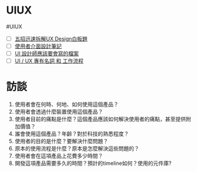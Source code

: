 # UIUX
#UIUX

- [ ] [五招迅速拆解UX Design白板題](https://medium.com/as-a-product-designer/%E4%BA%94%E6%8B%9B%E8%BF%85%E9%80%9F%E6%8B%86%E8%A7%A3%E7%99%BD%E6%9D%BF%E9%A1%8C-e89aa10f79a7)
- [ ] [使用者介面設計筆記](http://jinjin.mepopedia.com/~jinjin/ui/index.html)
- [ ] [UI 設計師應該要會寫的檔案](https://blog.akanelee.me/posts/256361-ui-designer-write-files/)
- [ ] [UI / UX 專有名詞 和 工作流程](https://vocus.cc/article/60126a68fd89780001549394)

# 訪談

1. 使用者會在何時、何地、如何使用這個產品？
2. 使用者會透過什麼裝置使用這個產品？
3. 使用者目前的痛點是什麼？這個產品應該如何解決使用者的痛點，甚至提供附加價值？
4. 誰會使用這個產品？年齡？對於科技的熟悉程度？
5. 使用者的目的是什麼？要解決什麼問題？
6. 原本的使用流程是什麼？原本是怎麼解決這些問題的？
7. 使用者會在這項產品上花費多少時間？
8. 開發這項產品需要多久的時間？預計的timeline如何？使用的元件庫?